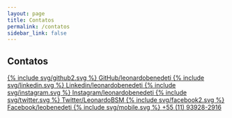 ```yaml
---
layout: page
title: Contatos
permalink: /contatos
sidebar_link: false
---
```

## Contatos

<div>
    <a href="http://github.com/leonardobenedeti/" target="_blank" class="socialmedia">
        {% include svg/github2.svg %}
        <span>GitHub/leonardobenedeti</span>
    </a>
    <a href="https://www.linkedin.com/in/leonardobenedeti/" target="_blank" class="socialmedia"> 
        {% include svg/linkedin.svg %}
        <span>Linkedin/leonardobenedeti</span>
    </a>
    <a href="http://instagram.com/leonardobenedeti" target="_blank" class="socialmedia">
        {% include svg/instagram.svg %}
        <span>Instagram/leonardobenedeti</span>
    </a>
    <a href="https://twitter.com/LeonardoBSM" target="_blank" class="socialmedia">
        {% include svg/twitter.svg %}
        <span>Twitter/LeonardoBSM</span>
    </a>
    <a href="https://www.facebook.com/leobenedeti" target="_blank" class="socialmedia">
        {% include svg/facebook2.svg %}
        <span>Facebook/leobenedeti</span>
    </a>
    <a href="tel:+5511939282916" target="_blank" class="socialmedia">
        {% include svg/mobile.svg %}
        <span>+55 (11) 93928-2916</span>
    </a>        
</div>   
